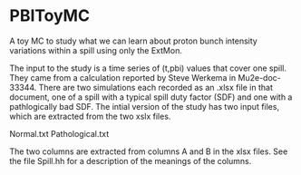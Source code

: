 # PBIToyMC

  A toy MC to study what we can learn about proton bunch intensity
  variations within a spill using only the ExtMon.

  The input to the study is a time series of (t,pbi) values that
  cover one spill.  They came from a calculation reported by
  Steve Werkema in Mu2e-doc-33344.  There are two simulations
  each recorded as an .xlsx file in that document, one of a spill
  with a typical spill duty factor (SDF) and one with a pathlogically
  bad SDF.  The intial version of the study has two input files,
  which are extracted from the two xslx files.

  Normal.txt
  Pathological.txt

  The two columns are extracted from columns A and B in the xlsx files.
  See the file Spill.hh for a description of the meanings of the columns.


